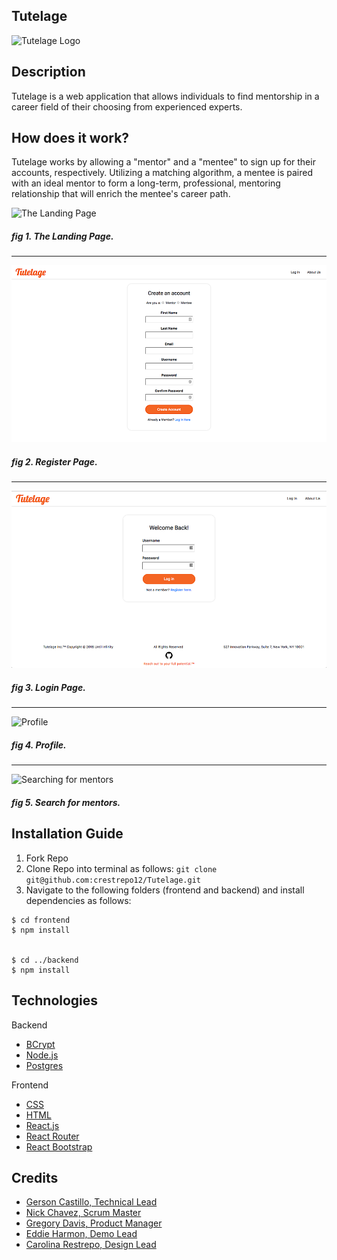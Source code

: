 ## Tutelage

![Tutelage Logo](./frontend/public/images/TutelageLogo.png)

## Description

Tutelage is a web application that allows individuals to find mentorship in a career field of their choosing from experienced experts.

## How does it work?

Tutelage works by allowing a "mentor" and a "mentee" to sign up for their accounts, respectively. Utilizing a matching algorithm, a mentee is paired with an ideal mentor to form a long-term, professional, mentoring relationship that will enrich the mentee's career path.


![The Landing Page](./frontend/public/images/HomePage.png)
##### fig 1. The Landing Page.

---
![Register Page](./frontend/public/images/RegisterPage.png)
##### fig 2. Register Page.

---
![Login Page](./frontend/public/images/LoginPage.png)
##### fig 3. Login Page.

---
![Profile](./frontend/public/images/ProfilePage.png)
##### fig 4. Profile.

---
![Searching for mentors](./frontend/public/images/MentorPage.png)
##### fig 5. Search for mentors.

## Installation Guide

1. Fork Repo
2. Clone Repo into terminal as follows: 
```git clone git@github.com:crestrepo12/Tutelage.git```
3. Navigate to the following folders (frontend and backend) and install dependencies as follows:
```
$ cd frontend
$ npm install


$ cd ../backend
$ npm install
 ```


## Technologies

Backend

* [BCrypt](https://github.com/shaneGirish/bcrypt-nodejs)
* [Node.js](https://nodejs.org/en/)
* [Postgres](https://postgresapp.com/)


Frontend

* [CSS]()
* [HTML]()
* [React.js](https://reactjs.org/)
* [React Router](https://www.npmjs.com/package/react-router)
* [React Bootstrap](https://react-bootstrap.github.io/components/carousel/)

## Credits

* [Gerson Castillo, Technical Lead](https://github.com/Acostill)
* [Nick Chavez, Scrum Master](https://github.com/nickst3r610)
* [Gregory Davis, Product Manager](https://github.com/davisgreg1)
* [Eddie Harmon, Demo Lead](https://github.com/EddieHarmonJr)
* [Carolina Restrepo, Design Lead](https://github.com/crestrepo12)
